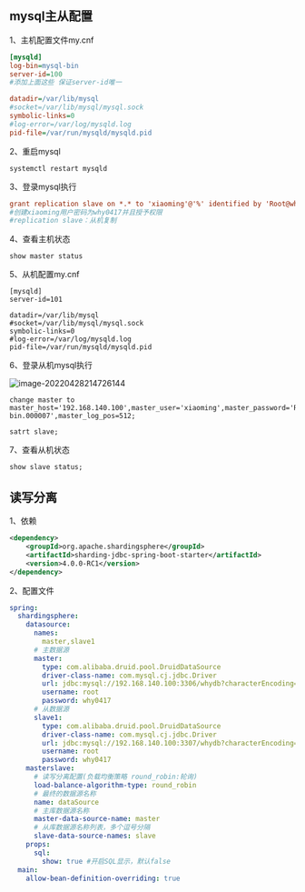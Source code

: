 ## mysql主从配置

1、主机配置文件my.cnf

```ini
[mysqld]
log-bin=mysql-bin
server-id=100
#添加上面这些 保证server-id唯一

datadir=/var/lib/mysql
#socket=/var/lib/mysql/mysql.sock
symbolic-links=0
#log-error=/var/log/mysqld.log
pid-file=/var/run/mysqld/mysqld.pid

```

2、重启mysql

```shell
systemctl restart mysqld
```

3、登录mysql执行

```ini
grant replication slave on *.* to 'xiaoming'@'%' identified by 'Root@why0417';
#创建xiaoming用户密码为why0417并且授予权限
#replication slave：从机复制
```

4、查看主机状态

```
show master status
```

5、从机配置my.cnf

```shell
[mysqld]
server-id=101

datadir=/var/lib/mysql
#socket=/var/lib/mysql/mysql.sock
symbolic-links=0
#log-error=/var/log/mysqld.log
pid-file=/var/run/mysqld/mysqld.pid
```

6、登录从机mysql执行

![image-20220428214726144](C:\Users\uuu\AppData\Roaming\Typora\typora-user-images\image-20220428214726144.png)

```
change master to master_host='192.168.140.100',master_user='xiaoming',master_password='Root@why0417',master_log_file='mysql-bin.000007',master_log_pos=512;

satrt slave;
```

7、查看从机状态

```
show slave status;
```





## 读写分离

1、依赖

```xml
<dependency>
	<groupId>org.apache.shardingsphere</groupId>
	<artifactId>sharding-jdbc-spring-boot-starter</artifactId>
	<version>4.0.0-RC1</version>
</dependency>
```

2、配置文件

```yml
spring:
  shardingsphere:
    datasource:
      names:
        master,slave1
      # 主数据源
      master:
        type: com.alibaba.druid.pool.DruidDataSource
        driver-class-name: com.mysql.cj.jdbc.Driver
        url: jdbc:mysql://192.168.140.100:3306/whydb?characterEncoding=utf-8
        username: root
        password: why0417
      # 从数据源
      slave1:
        type: com.alibaba.druid.pool.DruidDataSource
        driver-class-name: com.mysql.cj.jdbc.Driver
        url: jdbc:mysql://192.168.140.100:3307/whydb?characterEncoding=utf-8
        username: root
        password: why0417
    masterslave:
      # 读写分离配置(负载均衡策略 round_robin:轮询)
      load-balance-algorithm-type: round_robin
      # 最终的数据源名称
      name: dataSource
      # 主库数据源名称
      master-data-source-name: master
      # 从库数据源名称列表，多个逗号分隔
      slave-data-source-names: slave
    props:
      sql:
        show: true #开启SQL显示，默认false
  main:
    allow-bean-definition-overriding: true

```

